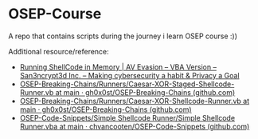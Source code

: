 # OSEP-Course
A repo that contains scripts during the journey i learn OSEP course :))







Adđitional resource/reference:  
 
- [Running ShellCode in Memory | AV Evasion – VBA Version – San3ncrypt3d Inc. – Making cybersecurity a habit & Privacy a Goal](https://san3ncrypt3d.com/2021/08/13/VBAShell/)
- [OSEP-Breaking-Chains/Runners/Caesar-XOR-Staged-Shellcode-Runner.vb at main · gh0x0st/OSEP-Breaking-Chains (github.com)](https://github.com/gh0x0st/OSEP-Breaking-Chains/blob/main/Runners/Caesar-XOR-Staged-Shellcode-Runner.vb)     
- [OSEP-Breaking-Chains/Runners/Caesar-XOR-Shellcode-Runner.vb at main · gh0x0st/OSEP-Breaking-Chains (github.com)](https://github.com/gh0x0st/OSEP-Breaking-Chains/blob/main/Runners/Caesar-XOR-Shellcode-Runner.vb)     
- [OSEP-Code-Snippets/Simple Shellcode Runner/Simple Shellcode Runner.vba at main · chvancooten/OSEP-Code-Snippets (github.com)](https://github.com/chvancooten/OSEP-Code-Snippets/blob/main/Simple%20Shellcode%20Runner/Simple%20Shellcode%20Runner.vba)    
